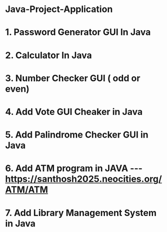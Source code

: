 # Java-Project-Application
# 1. Password Generator GUI In Java
# 2. Calculator In Java
# 3. Number Checker GUI ( odd or even)
# 4. Add Vote GUI Cheaker in Java
# 5. Add Palindrome Checker GUI in Java
# 6. Add ATM program in JAVA  --- https://santhosh2025.neocities.org/ATM/ATM
# 7. Add Library Management System in Java
 
